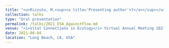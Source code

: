 ```yaml
---
title: "<u>Rizzuto, M.<sup><a title='Presenting author'>†</a></sup></u>, Leroux, S. J., Schmitz, O. J., Vander Wal, E., Wiersma, Y. F., Heckford, T. R. **Going against the flow: non-diffusive organismal movement influences local and meta-ecosystem functioning**"
collection: talks
type: "Oral presentation"
permalink: /talks/2021_ESA_AgainstFlow.md
venue: "<i>Vital Connections in Ecology</i> Virtual Annual Meeting 2021 Ecological Society of America"
date: 2021-08-04
location: "Long Beach, CA, USA"
---
```

